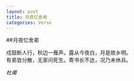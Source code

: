 ```yaml
---
layout: post
title: 月夜忆舍弟
categories: Verse
---
```


##月夜忆舍弟

戍鼓断人行，秋边一雁声。露从今夜白，月是故乡明。<br/>
有弟皆分散，无家问死生。寄书长不达，况乃未休兵。<br/>

*杜甫*